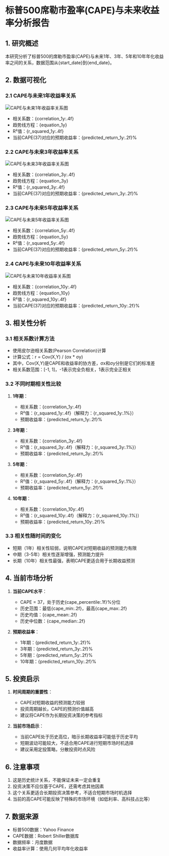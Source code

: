 # 标普500席勒市盈率(CAPE)与未来收益率分析报告

## 1. 研究概述
本研究分析了标普500的席勒市盈率(CAPE)与未来1年、3年、5年和10年年化收益率之间的关系，数据范围从{start_date}到{end_date}。

## 2. 数据可视化

### 2.1 CAPE与未来1年收益率关系
![CAPE与未来1年收益率关系图](sp500_cape_returns_1y.png)

- 相关系数：{correlation_1y:.4f}
- 趋势线方程：{equation_1y}
- R²值：{r_squared_1y:.4f}
- 当前CAPE(37)对应的预期收益率：{predicted_return_1y:.2f}%

### 2.2 CAPE与未来3年收益率关系
![CAPE与未来3年收益率关系图](sp500_cape_returns_3y.png)

- 相关系数：{correlation_3y:.4f}
- 趋势线方程：{equation_3y}
- R²值：{r_squared_3y:.4f}
- 当前CAPE(37)对应的预期收益率：{predicted_return_3y:.2f}%

### 2.3 CAPE与未来5年收益率关系
![CAPE与未来5年收益率关系图](sp500_cape_returns_5y.png)

- 相关系数：{correlation_5y:.4f}
- 趋势线方程：{equation_5y}
- R²值：{r_squared_5y:.4f}
- 当前CAPE(37)对应的预期收益率：{predicted_return_5y:.2f}%

### 2.4 CAPE与未来10年收益率关系
![CAPE与未来10年收益率关系图](sp500_cape_returns_10y.png)

- 相关系数：{correlation_10y:.4f}
- 趋势线方程：{equation_10y}
- R²值：{r_squared_10y:.4f}
- 当前CAPE(37)对应的预期收益率：{predicted_return_10y:.2f}%

## 3. 相关性分析

### 3.1 相关系数计算方法
- 使用皮尔逊相关系数(Pearson Correlation)计算
- 计算公式：r = Cov(X,Y) / (σx * σy)
- 其中，Cov(X,Y)是CAPE和收益率的协方差，σx和σy分别是它们的标准差
- 相关系数范围：[-1, 1]，-1表示完全负相关，1表示完全正相关

### 3.2 不同时期相关性比较
1. **1年期**：
   - 相关系数：{correlation_1y:.4f}
   - R²值：{r_squared_1y:.4f}（解释力：{r_squared_1y:.1%}）
   - 预期收益率：{predicted_return_1y:.2f}%

2. **3年期**：
   - 相关系数：{correlation_3y:.4f}
   - R²值：{r_squared_3y:.4f}（解释力：{r_squared_3y:.1%}）
   - 预期收益率：{predicted_return_3y:.2f}%

3. **5年期**：
   - 相关系数：{correlation_5y:.4f}
   - R²值：{r_squared_5y:.4f}（解释力：{r_squared_5y:.1%}）
   - 预期收益率：{predicted_return_5y:.2f}%

4. **10年期**：
   - 相关系数：{correlation_10y:.4f}
   - R²值：{r_squared_10y:.4f}（解释力：{r_squared_10y:.1%}）
   - 预期收益率：{predicted_return_10y:.2f}%

### 3.3 相关性随时间的变化
- 短期（1年）相关性较弱，说明CAPE对短期收益的预测能力有限
- 中期（3-5年）相关性逐渐增强，预测能力提升
- 长期（10年）相关性最强，表明CAPE更适合用于长期收益预测

## 4. 当前市场分析
1. **当前CAPE水平**：
   - CAPE = 37，处于历史{cape_percentile:.1f}%分位
   - 历史范围：最低{cape_min:.2f}，最高{cape_max:.2f}
   - 历史均值：{cape_mean:.2f}
   - 历史中位数：{cape_median:.2f}

2. **预期收益率**：
   - 1年期：{predicted_return_1y:.2f}%
   - 3年期：{predicted_return_3y:.2f}%
   - 5年期：{predicted_return_5y:.2f}%
   - 10年期：{predicted_return_10y:.2f}%

## 5. 投资启示
1. **时间周期的重要性**：
   - CAPE对短期收益的预测能力较弱
   - 投资周期越长，CAPE的预测价值越高
   - 建议将CAPE作为长期投资决策的参考指标

2. **当前市场启示**：
   - 当前CAPE处于历史高位，暗示长期收益率可能低于历史平均
   - 短期波动可能较大，不适合用CAPE进行短期市场时机选择
   - 建议采用定投策略，分散投资时点风险

## 6. 注意事项
1. 这是历史统计关系，不能保证未来一定会重复
2. 投资决策不应仅基于CAPE，还需考虑其他因素
3. 这个关系更适合长期投资决策参考，不适合短期市场时机选择
4. 当前的高CAPE可能反映了特殊的市场环境（如低利率、高科技占比等）

## 7. 数据来源
- 标普500数据：Yahoo Finance
- CAPE数据：Robert Shiller数据库
- 数据频率：月度数据
- 收益率计算：使用几何平均年化收益率 